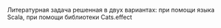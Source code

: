 Литературная задача решенная в двух вариантах: при помощи языка Scala, при помощи библиотеки Cats.effect
